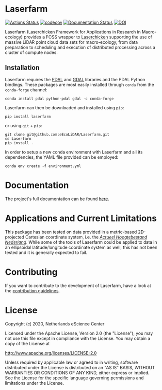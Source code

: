 # Laserfarm

[![Actions Status](https://github.com/eEcoLiDAR/Laserfarm/workflows/build%20and%20test/badge.svg)](https://github.com/eEcoLiDAR/Laserfarm/actions)
[![codecov](https://codecov.io/gh/eEcoLiDAR/Laserfarm/branch/master/graph/badge.svg)](https://codecov.io/gh/eEcoLiDAR/Laserfarm)
[![Documentation Status](https://readthedocs.org/projects/Laserfarm/badge/?version=latest)](https://laserfarm.readthedocs.io/en/latest/?badge=latest)
[![DOI](https://zenodo.org/badge/DOI/10.5281/zenodo.3842781.svg)](https://doi.org/10.5281/zenodo.3842781)

Laserfarm (Laserchicken Framework for Applications in Research in Macro-ecology) provides a FOSS wrapper to 
[Laserchicken](https://github.com/eEcoLiDAR/laserchicken) supporting the use of massive LiDAR point cloud data sets for 
macro-ecology, from data preparation to scheduling and execution of distributed processing across a cluster of compute 
nodes.

## Installation

Laserfarm requires the [PDAL](https://pdal.io) and [GDAL](https://gdal.org) libraries and the PDAL Python 
bindings. These packages are most easily installed through `conda` from the `conda-forge` channel:
```shell script
conda install pdal python-pdal gdal -c conda-forge
```
Laserfarm can then be downloaded and installed using `pip`:
```shell script
pip install laserfarm
```
or using `git` + `pip`:
```shell script
git clone git@github.com:eEcoLiDAR/Laserfarm.git
cd Laserfarm
pip install .
```
In order to setup a new conda environment with Laserfarm and all its dependencies, the YAML file provided can be 
employed:
```shell script
conda env create -f environment.yml
```

# Documentation

The project's full documentation can be found [here](https://laserfarm.readthedocs.io/en/latest/).

# Applications and Current Limitations

This package has been tested on data provided in a metric-based 2D-projected Cartesian coordinate system, i.e. the 
*[Actueel Hoogtebestand Nederland](https://www.pdok.nl/introductie/-/article/actueel-hoogtebestand-nederland-ahn3-)*. 
While some of the tools of Laserfarm could be applied to data in an ellipsoidal latitude/longitude coordinate system 
as well, this has not been tested and it is generally expected to fail. 

# Contributing

If you want to contribute to the development of Laserfarm,
have a look at the  [contribution guidelines](CONTRIBUTING.md).

# License

Copyright (c) 2020, Netherlands eScience Center

Licensed under the Apache License, Version 2.0 (the "License");
you may not use this file except in compliance with the License.
You may obtain a copy of the License at

http://www.apache.org/licenses/LICENSE-2.0

Unless required by applicable law or agreed to in writing, software
distributed under the License is distributed on an "AS IS" BASIS,
WITHOUT WARRANTIES OR CONDITIONS OF ANY KIND, either express or implied.
See the License for the specific language governing permissions and
limitations under the License.